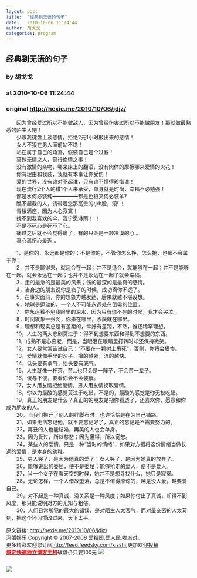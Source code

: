 ```yaml
---
layout: post
title:  "经典到无语的句子"
date:   2010-10-06 11:24:44
author: 胡戈戈
categories: program
---
```


## 经典到无语的句子
### by 胡戈戈
### at 2010-10-06 11:24:44
### original <http://hexie.me/2010/10/06/jdjz/>

<p>　　因为曾经爱过所以不能做敌人，因为曾经伤害过所以不能做朋友！那就做最熟悉的陌生人吧！<br> 　　少跟我键盘上谈感情，拒绝2元1小时敲出来的感情！<br> 　　女人不狠在男人面前站不稳！<br> 　　站在属于自己的角落，假装自己是个过客！<br> 　　莫做无情之人，莫行绝情之事！<br> 　　没有激情的亲吻，哪来床上的翻滚，没有肉体的摩擦哪来爱情的火花！<br> 　　你有理由和我装，我就有本事让你受伤！<span></span><br> 　　爱的世界，没有谁对不起谁，只有谁不懂得珍惜谁！<br> 　　现在流行2个人的错1个人来承受，单身就是时尚，幸福不必勉強！<br> 　　都是水何必装纯━━━━━都是色狼又何必装羊?<br> 　　瞧不起我的人，请带着您那高贵的小b脸，滚! ！<br> 　　青楼满座，因为人心寂寞！<br> 　　找不到我喜欢的伞，我宁愿淋雨！ ！<br> 　　不是不死心是死不了心。 　　 　　<br> 　　痛过之后就不会觉得痛了，有的只会是一颗冷漠的心 。 　　 　　<br> 　　真心离伤心最近 。 　　 　　</p><p>　　1，是你的，永远都是你的；不是你的，不管你怎么挣，怎么抢，也都不会属于你；<br> 　　2，并不是聊得来，就适合在一起；并不是适合，就能够在一起；并不是能够在一起，就会永远在一起；也并不是永远在一起了就会幸福。<br> 　　3，走的最急的是最美的风景；伤的最深的是最真的感情。<br> 　　4，当身边的朋友说你是疯子的时候，成功离你不远了。<br> 　　5，在事实面前，你的想象力越发达，后果就越不堪设想。<br> 　　6，地球是运动的，一个人不可能永远处在倒霉的位置。<br> 　　7，你永远看不见我眼里的泪水，因为只有你不在的时候，我才会哭泣。<br> 　　8，时间就象一张网，你撒在哪里，收获就在哪里。<br> 　　9，理想和现实总是有差距的，幸好有差距，不然，谁还稀罕理想。<br> 　　10，人生的两大悲剧莫过于：得不到想要东西和得到不想要的东西。<br> 　　11，成熟不是心变老，而是，当眼泪在眼睛里打转时却还保持微笑。<br> 　　12，女人要常常告诫自己：“不要在一颗树上吊死”，否则，你将会狠惨。<br> 　　13，爱情就像手里的沙子，攥的越紧，流的越快。<br> 　　14，低头要有勇气，抬头要有底气。<br> 　　15，人生就像一杯茶，苦…也只会是一阵子，不会苦一辈子。<br> 　　16，傻与不傻，要看你会不会装傻。<br> 　　17，女人用友情拒绝爱情，男人用友情换取爱情。<br> 　　18，你以为最酸的感觉莫过于吃醋，不是的，最酸的感觉是你无权吃醋。<br> 　　19，真正的朋友是什么？真正的的朋友是把你看透了，还喜欢你、愿意和你成为朋友的人。<br> 　　20，当我们搬开了别人的绊脚石时，也许恰恰是在为自己铺路。<br> 　　21，如果无法忘记他，就不要忘记好了，真正的忘记是不需要努力的。<br> 　　22，再丑的人也能结婚，再美的人也会单身。<br> 　　23，因为爱过，所以慈悲；因为懂得，所以宽恕。<br> 　　24，某些人的爱情，只是一种“当时的情绪”，如果对方错将这份情绪当做长远的爱情，是本身的幼稚。<br> 　　25，男人哭了，是因为他真的爱了；女人哭了，是因为她真的放弃了。<br> 　　26，能够说出的委屈，便不是委屈；能够抢走的爱人，便不是爱人。<br> 　　27，当一个女子在看天空的时候，她并不是想寻找什么，她只是寂寞。<br> 　　28，无论怎样，一个人借故堕落，总是不值得原谅的，越是没人爱，越要爱自己。<br> 　　29，对不起是一种真诚，没关系是一种风度；如果你付出了真诚，却得不到风度，那只能说明对方的无知与粗俗。<br> 　　30，人们日常所犯的最大的错误，是对陌生人太客气，而对最亲密的人太苛刻，把这个坏习惯改过来，天下太平。</p><p>原文链接: <a href="http://hexie.me/2010/10/06/jdjz/">http://hexie.me/2010/10/06/jdjz/</a> <br> <a href="http://hexie.me/">河蟹娱乐</a> Copyright ©   2007-2009 爱祖国,爱人民,唉派对。<br> 更多精彩欢迎您订阅<a href="http://feed.feedsky.com/kisshi">http://feed.feedsky.com/kisshi</a>,更加欢迎<a href="http://hexie.me/delivery/">投稿</a><br> <a href="http://www.gegehost.com/"><strong><font color="red">稳定快速独立博客主机</font></strong></a>破盘价只要100元 <img src="http://img.tongji.linezing.com/922164/tongji.gif"></p><img src="http://www1.feedsky.com/t1/420001149/kisshi/feedsky/s.gif?r=http://hexie.me/2010/10/06/jdjz/" border="0" height="0" width="0"><p><a href="http://www1.feedsky.com/r/l/feedsky/kisshi/420001149/art01.html"><img border="0" ismap src="http://www1.feedsky.com/r/i/feedsky/kisshi/420001149/art01.gif"></a></p>